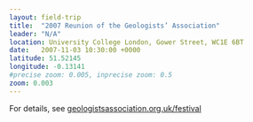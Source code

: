 ```yaml
---
layout: field-trip
title:  "2007 Reunion of the Geologists’ Association"
leader: "N/A"
location: University College London, Gower Street, WC1E 6BT
date:   2007-11-03 10:30:00 +0000
latitude: 51.52145
longitude: -0.13141
#precise zoom: 0.005, inprecise zoom: 0.5
zoom: 0.003
---
```

For details, see <a href="https://geologistsassociation.org.uk/festival/">geologistsassociation.org.uk/festival</a>
